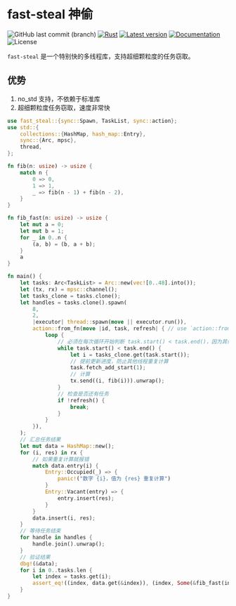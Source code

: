 # fast-steal 神偷

![GitHub last commit (branch)](https://img.shields.io/github/last-commit/share121/fast-steal/master)
[![Rust](https://github.com/share121/fast-steal/workflows/Test/badge.svg)](https://github.com/share121/fast-steal/actions)
[![Latest version](https://img.shields.io/crates/v/fast-steal.svg)](https://crates.io/crates/fast-steal)
[![Documentation](https://docs.rs/fast-steal/badge.svg)](https://docs.rs/fast-steal)
![License](https://img.shields.io/crates/l/fast-steal.svg)

`fast-steal` 是一个特别快的多线程库，支持超细颗粒度的任务窃取。

## 优势

1. no_std 支持，不依赖于标准库
2. 超细颗粒度任务窃取，速度非常快

```rust
use fast_steal::{sync::Spawn, TaskList, sync::action};
use std::{
    collections::{HashMap, hash_map::Entry},
    sync::{Arc, mpsc},
    thread,
};

fn fib(n: usize) -> usize {
    match n {
        0 => 0,
        1 => 1,
        _ => fib(n - 1) + fib(n - 2),
    }
}

fn fib_fast(n: usize) -> usize {
    let mut a = 0;
    let mut b = 1;
    for _ in 0..n {
        (a, b) = (b, a + b);
    }
    a
}

fn main() {
    let tasks: Arc<TaskList> = Arc::new(vec![0..48].into());
    let (tx, rx) = mpsc::channel();
    let tasks_clone = tasks.clone();
    let handles = tasks.clone().spawn(
        8,
        2,
        |executor| thread::spawn(move || executor.run()),
        action::from_fn(move |id, task, refresh| { // use `action::from_fn` for type inference
            loop {
                // 必须在每次循环开始判断 task.start() < task.end()，因为其他线程可能会修改 task
                while task.start() < task.end() {
                    let i = tasks_clone.get(task.start());
                    // 提前更新进度，防止其他线程重复计算
                    task.fetch_add_start(1);
                    // 计算
                    tx.send((i, fib(i))).unwrap();
                }
                // 检查是否还有任务
                if !refresh() {
                    break;
                }
            }
        }),
    );
    // 汇总任务结果
    let mut data = HashMap::new();
    for (i, res) in rx {
        // 如果重复计算就报错
        match data.entry(i) {
            Entry::Occupied(_) => {
                panic!("数字 {i}，值为 {res} 重复计算")
            }
            Entry::Vacant(entry) => {
                entry.insert(res);
            }
        }
        data.insert(i, res);
    }
    // 等待任务结束
    for handle in handles {
        handle.join().unwrap();
    }
    // 验证结果
    dbg!(&data);
    for i in 0..tasks.len {
        let index = tasks.get(i);
        assert_eq!((index, data.get(&index)), (index, Some(&fib_fast(index))));
    }
}
```
